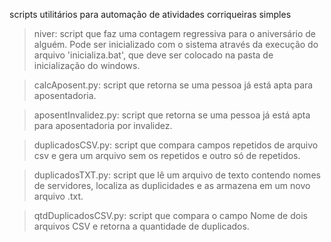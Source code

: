 scripts utilitários para automação de atividades corriqueiras simples


> niver: script que faz uma contagem regressiva para o aniversário de alguém. Pode ser inicializado com o sistema através da execução do arquivo 'inicializa.bat', que deve ser colocado na pasta de inicialização do windows.


> calcAposent.py: script que retorna se uma pessoa já está apta para aposentadoria.


> aposentInvalidez.py: script que retorna se uma pessoa já está apta para aposentadoria por invalidez.


> duplicadosCSV.py: script que compara campos repetidos de arquivo csv e gera um arquivo sem os repetidos e outro só de repetidos.


> duplicadosTXT.py: script que lê um arquivo de texto contendo nomes de servidores, localiza as duplicidades e as armazena em um novo arquivo .txt.


> qtdDuplicadosCSV.py: script que compara o campo Nome de dois arquivos CSV e retorna a quantidade de duplicados.
